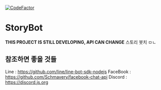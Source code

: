 ﻿[![CodeFactor](https://www.codefactor.io/repository/github/storycraft/storybot-core/badge)](https://www.codefactor.io/repository/github/storycraft/storybot-core)
# StoryBot

**THIS PROJECT IS STILL DEVELOPING, API CAN CHANGE** 
스토리 봇치 
ㅁㄴ

## 참조하면 좋을 것들

Line : https://github.com/line/line-bot-sdk-nodejs 
FaceBook : https://github.com/Schmavery/facebook-chat-api 
Discord : https://discord.js.org 